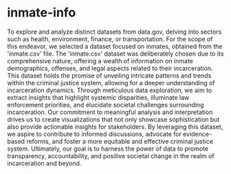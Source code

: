 # inmate-info
To explore and analyze distinct datasets from data.gov, delving into sectors such as health, environment, finance, or transportation. For the scope of this endeavor, we selected a dataset focused on inmates, obtained from the 'inmate.csv' file.
The 'inmate.csv' dataset was deliberately chosen due to its comprehensive nature, offering a
wealth of information on inmate demographics, offenses, and legal aspects related to their
incarceration. This dataset holds the promise of unveiling intricate patterns and trends within the
criminal justice system, allowing for a deeper understanding of incarceration dynamics. Through
meticulous data exploration, we aim to extract insights that highlight systemic disparities,
illuminate law enforcement priorities, and elucidate societal challenges surrounding
incarceration. Our commitment to meaningful analysis and interpretation drives us to create
visualizations that not only showcase sophistication but also provide actionable insights for
stakeholders. By leveraging this dataset, we aspire to contribute to informed discussions,
advocate for evidence-based reforms, and foster a more equitable and effective criminal justice
system. Ultimately, our goal is to harness the power of data to promote transparency,
accountability, and positive societal change in the realm of incarceration and beyond.
